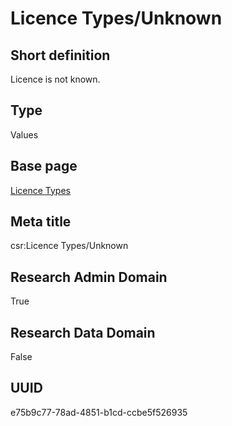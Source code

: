 # Licence Types/Unknown
## Short definition
Licence is not known.
## Type
Values
## Base page
[Licence Types](https://github.com/EuroCRIS/CASRAI-Dictionairies/blob/main/Objects/Licence%20Types.md)
## Meta title
csr:Licence Types/Unknown
## Research Admin Domain
True
## Research Data Domain
False
## UUID
e75b9c77-78ad-4851-b1cd-ccbe5f526935
